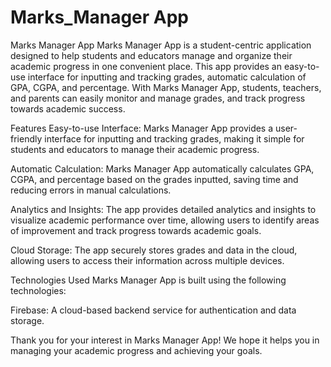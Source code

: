 # Marks_Manager App
Marks Manager App
Marks Manager App is a student-centric application designed to help students and educators manage and organize their academic progress in one convenient place. This app provides an easy-to-use interface for inputting and tracking grades, automatic calculation of GPA, CGPA, and percentage. With Marks Manager App, students, teachers, and parents can easily monitor and manage grades, and track progress towards academic success.

Features
Easy-to-use Interface: Marks Manager App provides a user-friendly interface for inputting and tracking grades, making it simple for students and educators to manage their academic progress.

Automatic Calculation: Marks Manager App automatically calculates GPA, CGPA, and percentage based on the grades inputted, saving time and reducing errors in manual calculations.

Analytics and Insights: The app provides detailed analytics and insights to visualize academic performance over time, allowing users to identify areas of improvement and track progress towards academic goals.

Cloud Storage: The app securely stores grades and data in the cloud, allowing users to access their information across multiple devices.

Technologies Used
Marks Manager App is built using the following technologies:

Firebase: A cloud-based backend service for authentication and data storage.

Thank you for your interest in Marks Manager App! We hope it helps you in managing your academic progress and achieving your goals.
